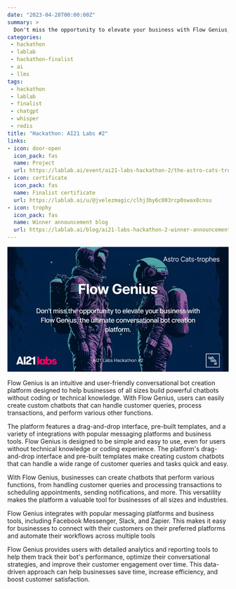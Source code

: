 ```yaml
---
date: "2023-04-28T00:00:00Z"
summary: > 
  Don't miss the opportunity to elevate your business with Flow Genius, the ultimate conversational bot creation platform.
categories:
 - hackathon
 - lablab
 - hackathon-finalist
 - ai
 - llms
tags:
 - hackathon
 - lablab
 - finalist
 - chatgpt
 - whisper
 - redis
title: "Hackathon: AI21 Labs #2"
links:
- icon: door-open
  icon_pack: fas
  name: Project
  url: https://lablab.ai/event/ai21-labs-hackathon-2/the-astro-cats-trophes/flow-genius
- icon: certificate
  icon_pack: fas
  name: Finalist certificate
  url: https://lablab.ai/u/@jvelezmagic/clhj3by6c003rcp0swax8cnsu
- icon: trophy
  icon_pack: fas
  name: Winner announcement blog
  url: https://lablab.ai/blog/ai21-labs-hackathon-2-winner-announcement
---
```


![Image description of the hackathon project](featured_hex.webp)

Flow Genius is an intuitive and user-friendly conversational bot creation platform designed to help businesses of all sizes build powerful chatbots without coding or technical knowledge. With Flow Genius, users can easily create custom chatbots that can handle customer queries, process transactions, and perform various other functions.

The platform features a drag-and-drop interface, pre-built templates, and a variety of integrations with popular messaging platforms and business tools. Flow Genius is designed to be simple and easy to use, even for users without technical knowledge or coding experience. The platform's drag-and-drop interface and pre-built templates make creating custom chatbots that can handle a wide range of customer queries and tasks quick and easy.

With Flow Genius, businesses can create chatbots that perform various functions, from handling customer queries and processing transactions to scheduling appointments, sending notifications, and more. This versatility makes the platform a valuable tool for businesses of all sizes and industries.

Flow Genius integrates with popular messaging platforms and business tools, including Facebook Messenger, Slack, and Zapier. This makes it easy for businesses to connect with their customers on their preferred platforms and automate their workflows across multiple tools

Flow Genius provides users with detailed analytics and reporting tools to help them track their bot's performance, optimize their conversational strategies, and improve their customer engagement over time. This data-driven approach can help businesses save time, increase efficiency, and boost customer satisfaction.
